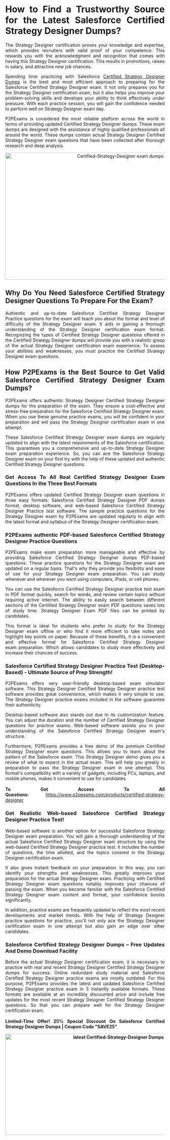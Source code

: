 <h1 style="text-align: justify;">How to Find a Trustworthy Source for the Latest Salesforce Certified Strategy Designer Dumps?</h1>

<p style="text-align: justify;">The Strategy Designer certification proves your knowledge and expertise, which provides recruiters with valid proof of your competence. This rewards you with the acknowledgment and recognition that comes with having this Strategy Designer certification. This results in promotions, raises in salary, and attractive new job chances.</p>

<p style="text-align: justify;">Spending time practicing with Salesforce&nbsp;<a href="https://www.p2pexams.com/salesforce/pdf/certified-strategy-designer">Certified Strategy Designer Dumps</a> is the best and most efficient approach to preparing for the Salesforce Certified Strategy Designer exam. It not only prepares you for the Strategy Designer certification exam, but it also helps you improve your problem-solving skills and develops your ability to think effectively under pressure. With each practice session, you will gain the confidence needed to perform well on Strategy Designer exam day.</p>

<p style="text-align: justify;">P2PExams is considered the most reliable platform across the world in terms of providing updated Certified Strategy Designer dumps. These exam dumps are designed with the assistance of highly qualified professionals all around the world. These dumps contain actual Strategy Designer Certified Strategy Designer exam questions that have been collected after thorough research and deep analysis.</p>

<p style="text-align: center;"><a href="https://www.p2pexams.com/products/certified-strategy-designer"><img alt="Certified-Strategy-Designer exam dumps" src="https://i.imgur.com/bYO6cd5.jpeg" style="width: 711px; height: 400px;" /></a></p>

<h2 style="text-align: justify;">Why Do You Need Salesforce Certified Strategy Designer Questions To Prepare For the Exam?</h2>

<p style="text-align: justify;">Authentic and up-to-date Salesforce Certified Strategy Designer Practice&nbsp;questions for the exam will teach you about the format and level of difficulty of the Strategy Designer exam. It aids in gaining a thorough understanding of the Strategy Designer certification exam format. Recognizing the types of Certified Strategy Designer questions offered in the Certified Strategy Designer dumps will provide you with a realistic grasp of the actual Strategy Designer certification exam experience. To assess your abilities and weaknesses, you must practice the Certified Strategy Designer exam questions.</p>

<h2 style="text-align: justify;">How P2PExams is the Best Source to Get Valid Salesforce Certified Strategy Designer Exam Dumps?</h2>

<p style="text-align: justify;">P2PExams offers authentic Strategy Designer Certified Strategy Designer dumps for the preparation of the exam. They ensure a cost-effective and stress-free preparation for the Salesforce Certified Strategy Designer exam. When you use these genuine practice exams, you will be confident in your preparation and will pass the Strategy Designer certification exam in one attempt.</p>

<p style="text-align: justify;">These Salesforce Certified Strategy Designer exam dumps are regularly updated to align with the latest requirements of the Salesforce certification. This guarantees you a comprehensive and up-to-date Strategy Designer exam preparation experience. So, you can ace the Salesforce Strategy Designer exam on your first try with the help of these updated and authentic Certified Strategy Designer questions.</p>

<h3 style="text-align: justify;">Get Access To All Real Certified Strategy Designer Exam Questions In the Three Best Formats</h3>

<p style="text-align: justify;">P2PExams offers updated Certified Strategy Designer exam questions in three easy formats: Salesforce Certified Strategy Designer PDF dumps format, desktop software, and web-based Salesforce Certified Strategy Designer Practice&nbsp;test software. The sample practice questions for the Strategy Designer exam by P2PExams are updated regularly to align with the latest format and syllabus of the Strategy Designer certification exam.</p>

<h3 style="text-align: justify;">P2PExams authentic PDF-based Salesforce Certified Strategy Designer Practice Questions</h3>

<p style="text-align: justify;">P2PExams make exam preparation more manageable and effective by providing Salesforce Certified Strategy Designer dumps PDF-based questions. These practice questions for the Strategy Designer exam are updated on a regular basis. That&#39;s why they provide you flexibility and ease of use for your Strategy Designer exam preparation. You can study whenever and wherever you want using computers, iPads, or cell phones.</p>

<p style="text-align: justify;">You can use the Salesforce Certified Strategy Designer practice test exam in PDF format quickly, search for words, and review certain topics without requiring active internet. The ability to easily search between different sections of the Certified Strategy Designer exam PDF questions saves lots of study time. Strategy Designer Exam PDF files can be printed by candidates.</p>

<p style="text-align: justify;">This format is ideal for students who prefer to study for the Strategy Designer exam offline or who find it more efficient to take notes and highlight key points on paper. Because of these benefits, it is a convenient and effective format for Salesforce Certified Strategy Designer exam&nbsp;preparation. Which allows candidates to study more effectively and increase their chances of success.</p>

<h3 style="text-align: justify;">Salesforce Certified Strategy Designer Practice Test (Desktop-Based) - Ultimate Source of Prep Strength!</h3>

<p style="text-align: justify;">P2PExams offers very user-friendly desktop-based exam simulator software. This Strategy Designer Certified Strategy Designer practice test software provides great convenience, which makes it very simple to use. The Strategy Designer practice exams included in the software guarantee their authenticity.</p>

<p style="text-align: justify;">Desktop-based software also stands out due to its customization feature. You can adjust the duration and the number of Certified Strategy Designer questions for practice exams. Web-based software assists you in your understanding of the Salesforce Certified Strategy Designer exam&#39;s structure.</p>

<p style="text-align: justify;">Furthermore, P2PExams provides a free demo of the premium Certified Strategy Designer exam questions. This allows you to learn about the pattern of the Salesforce exam. This Strategy Designer demo gives you a review of what to expect in the actual exam. This will help you greatly in preparation to pass the Strategy Designer exam in one attempt. This format&#39;s compatibility with a variety of gadgets, including PCs, laptops, and mobile phones, makes it convenient to use for candidates.<br />
<br />
<strong>To Get Access To All Questions:</strong>&nbsp;<a href="https://www.p2pexams.com/products/certified-strategy-designer">https://www.p2pexams.com/products/certified-strategy-designer</a></p>

<h3 style="text-align: justify;">Get Realistic Web-based Salesforce Certified Strategy Designer Practice Test!</h3>

<p style="text-align: justify;">Web-based software is another option for successful Salesforce Strategy Designer exam preparation. You will gain a thorough understanding of the actual Salesforce Certified Strategy Designer exam structure by using the web-based Certified Strategy Designer practice test. It includes the number of questions, the time allotted, and the topics covered in the Strategy Designer certification exam.</p>

<p style="text-align: justify;">It also gives instant feedback on your preparation. In this way, you can identify your strengths and weaknesses. This greatly improves your preparation for the actual Strategy Designer exam. Practicing with Certified Strategy Designer exam questions notably improves your chances of passing the exam. When you become familiar with the Salesforce Certified Strategy Designer exam content and format, your confidence boosts significantly.</p>

<p style="text-align: justify;">In addition, practice exams are frequently updated to reflect the most recent developments and market trends. With the help of Strategy Designer practice questions for practice, you&#39;ll not only ace the Strategy Designer certification exam in one attempt but also gain an edge over other candidates.</p>

<h3 style="text-align: justify;">Salesforce Certified Strategy Designer Dumps &ndash; Free Updates And Demo Download Facility</h3>

<p style="text-align: justify;">Before the actual Strategy Designer certification exam, it is necessary to practice with real and recent Strategy Designer Certified Strategy Designer dumps for success. Online redundant study material and Salesforce Certified Strategy Designer practice exams are mostly outdated. For this purpose, P2PExams provides the latest and updated Salesforce Certified Strategy Designer practice&nbsp;exam in 3 instantly available formats. These formats are available at an incredibly discounted price and include free updates for the most recent Strategy Designer Certified Strategy Designer questions. So that you can prepare well for the Strategy Designer certification exam.<br />
<br />
<strong>Limited-Time Offer! 25% Special Discount On Salesforce Certified Strategy Designer Dumps | Coupon Code &quot;SAVE25&quot;</strong></p>

<p style="text-align: center;"><strong><img alt="latest Certified-Strategy-Designer Dumps" src="https://i.imgur.com/v6S6yYL.jpeg" style="width: 700px; height: 318px;" /></strong></p>
